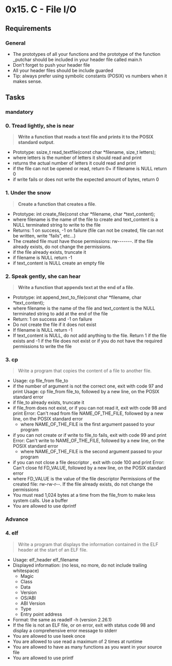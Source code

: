 #  0x15. C - File I/O

## Requirements

### General

  - The prototypes of all your functions and the prototype of the function _putchar should be included in your header file called main.h
  - Don’t forget to push your header file
  - All your header files should be include guarded
  - Tip: always prefer using symbolic constants (POSIX) vs numbers when it makes sense.

## Tasks

### mandatory

### 0. Tread lightly, she is near

>  **Write a function that reads a text file and prints it to the POSIX standard output**.

  - Prototype: ssize_t read_textfile(const char *filename, size_t letters);
  - where letters is the number of letters it should read and print
  - returns the actual number of letters it could read and print
  - if the file can not be opened or read, return 0+ if filename is NULL return 0
  - if write fails or does not write the expected amount of bytes, return 0

### 1. Under the snow

> **Create a function that creates a file**.

  - Prototype: int create_file(const char *filename, char *text_content);
  - where filename is the name of the file to create and text_content is a NULL terminated string to write to the file
  - Returns: 1 on success, -1 on failure (file can not be created, file can not be written, write “fails”, etc…)
  - The created file must have those permissions: rw-------. If the file already exists, do not change the permissions.
  - if the file already exists, truncate it
  - if filename is NULL return -1
  - if text_content is NULL create an empty file

### 2. Speak gently, she can hear

> **Write a function that appends text at the end of a file**.

  - Prototype: int append_text_to_file(const char *filename, char *text_content);
  - where filename is the name of the file and text_content is the NULL terminated string to add at the end of the file
  - Return: 1 on success and -1 on failure
  - Do not create the file if it does not exist
  - If filename is NULL return -1
  - If text_content is NULL, do not add anything to the file. Return 1 if the file exists and -1 if the file does not exist or if you do not have the required permissions to write the file

### 3. **cp**

> Write a program that copies the content of a file to another file.

  - Usage: cp file_from file_to 
  - if the number of argument is not the correct one, exit with code 97 and print Usage: cp file_from file_to, followed by a new line, on the POSIX standard error
  - if file_to already exists, truncate it
  - if file_from does not exist, or if you can not read it, exit with code 98 and print Error: Can't read from file NAME_OF_THE_FILE, followed by a new line, on the POSIX standard error
     - where NAME_OF_THE_FILE is the first argument passed to your program
  - if you can not create or if write to file_to fails, exit with code 99 and print Error: Can't write to NAME_OF_THE_FILE, followed by a new line, on the POSIX standard error
     -  where NAME_OF_THE_FILE is the second argument passed to your program
  - if you can not close a file descriptor , exit with code 100 and print Error: Can't close fd FD_VALUE, followed by a new line, on the POSIX standard error
  - where FD_VALUE is the value of the file descriptor
Permissions of the created file: rw-rw-r--. If the file already exists, do not change the permissions
  - You must read 1,024 bytes at a time from the file_from to make less system calls. Use a buffer
  - You are allowed to use dprintf

### Advance  

### 4. **elf**

> Write a program that displays the information contained in the ELF header at the start of an ELF file.

  - Usage: elf_header elf_filename
  - Displayed information: (no less, no more, do not include trailing whitespace)
    - Magic
    - Class
    - Data
    - Version
    - OS/ABI
    - ABI Version
    - Type
    - Entry point address
  - Format: the same as readelf -h (version 2.26.1)
  - If the file is not an ELF file, or on error, exit with status code 98 and display a comprehensive error message to stderr
  - You are allowed to use lseek once
  - You are allowed to use read a maximum of 2 times at runtime
  - You are allowed to have as many functions as you want in your source file
  - You are allowed to use printf
